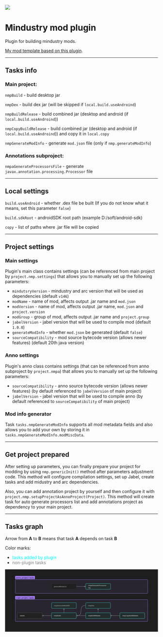 [![](https://jitpack.io/v/nekit508/mindustry-mod-plugin.svg)](https://jitpack.io/#nekit508/mindustry-mod-plugin)

# Mindustry mod plugin

Plugin for building mindustry mods.

[My mod template based on this plugin](https://github.com/nekit508/mmp-template).

---
## Tasks info

### Main project:

`nmpBuild` - build desktop jar

`nmpDex` - build dex jar (will be skipped if `local.build.useAndroind`)

`nmpBuildRelease` - build combined jar (desktop and android (if `local.build.useAndroind`))

`nmpCopyBuildRelease` - build combined jar (desktop and android (if `local.build.useAndroind`)) and copy it in `local.copy`

`nmpGenerateModInfo` - generate `mod.json` file (only if `nmp.generateModInfo`)

### Annotations subproject:

`nmpaGenerateProcessorsFile` - generate `javax.annotation.processing.Processor` file

---
## Local settings

`build.useAndroid` - whether .dex file be built (If you do not know what it means, set this parameter `false`)

`build.sdkRoot` - androidSDK root path (example D:/soft/android-sdk)

`copy` - list of paths where .jar file will be copied

---
## Project settings

### Main settings

Plugin's main class contains settings (can be referenced from main project by `project.nmp.settings`) that allows you to manually set up the following parameters:
- `mindutsryVersion` - mindustry and arc version that will be used as dependencies (default `v146`)
- `modName` - name of mod, affects output .jar name and `mod.json`
- `modVersion` - name of mod, affects output .jar name, `mod.json` and `project.version`
- `modGroup` - group of mod, affects output .jar name and `project.group`
- `jabelVersion` - jabel version that will be used to compile mod (default `1.0.0`)
- `generateModInfo` - whether `mod.json` be generated (default `false`)
- `sourceCompatibility` - mod source bytecode version (allows newer features) (default 20th java version)

### Anno settings

Plugin's anno class contains settings (that can be referenced from anno subproject by `project.nmpa`) that allows you to manually set up the following parameters:
- `sourceCompatibility` - anno source bytecode version (allows newer features) (by default referenced to `jabelVersion` of main project)
- `jabelVersion` - jabel version that will be used to compile anno (by default referenced to `sourceCompatibility` of main project)

### Mod info generator

Task `tasks.nmpGenerateModInfo` supports all mod metadata fields and also allows you to add your own by storing it in `tasks.nmpGenerateModInfo.modMiscData`.

--- 
## Get project prepared

After setting up parameters, you can finally prepare your project for modding by using `nmp.genericInit()` method after parameters adjustment code.
This method will configure compilation settings, set up Jabel, create tasks and add midustry and arc dependencies.

Also, you can add annotation project by yourself and then configure it with `project.nmp.setupProjectAsAnnoProject(Project)`.
This method will create task for auto generate processors list and add annotations project as dependency to your main project.

---
## Tasks graph

Arrow from **A** to **B** means that task **A** depends on task **B**

Color marks:
- <span style="color: cyan"> tasks added by plugin </span>
- <span style="color: gray"> non-plugin tasks </span>

![](docs%2Fnmp-tasks-graph.png "NMP tasks graph")

